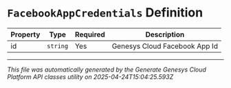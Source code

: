 # `FacebookAppCredentials` Definition

| Property | Type | Required | Description |
|----------|------|----------|-------------|
| id | `string` | Yes | Genesys Cloud Facebook App Id |

---

*This file was automatically generated by the Generate Genesys Cloud Platform API classes utility on 2025-04-24T15:04:25.593Z*